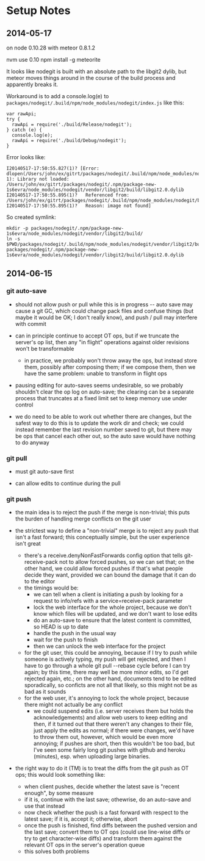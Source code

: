 # Setup Notes

## 2014-05-17

on node 0.10.28 with meteor 0.8.1.2

nvm use 0.10
npm install -g meteorite

It looks like nodegit is built with an absolute path to the libgit2 dylib, but
meteor moves things around in the course of the build process and apparently
breaks it.

Workaround is to add a console.log(e) to
`packages/nodegit/.build/npm/node_modules/nodegit/index.js`
like this:
```
var rawApi;
try {
  rawApi = require('./build/Release/nodegit');
} catch (e) {
  console.log(e);
  rawApi = require('./build/Debug/nodegit');
}
```

Error looks like:

```
I20140517-17:50:55.827(1)? [Error: dlopen(/Users/john/ex/gitrt/packages/nodegit/.build/npm/node_modules/nodegit/build/Release/nodegit.node, 1): Library not loaded: /Users/john/ex/gitrt/packages/nodegit/.npm/package-new-1s6evra/node_modules/nodegit/vendor/libgit2/build/libgit2.0.dylib
I20140517-17:50:55.895(1)?   Referenced from: /Users/john/ex/gitrt/packages/nodegit/.build/npm/node_modules/nodegit/build/Release/nodegit.node
I20140517-17:50:55.895(1)?   Reason: image not found]
```

So created symlink:
```
mkdir -p packages/nodegit/.npm/package-new-1s6evra/node_modules/nodegit/vendor/libgit2/build/
ln -s $PWD/packages/nodegit/.build/npm/node_modules/nodegit/vendor/libgit2/build/libgit2.0.dylib packages/nodegit/.npm/package-new-1s6evra/node_modules/nodegit/vendor/libgit2/build/libgit2.0.dylib
```

## 2014-06-15

### git auto-save

* should not allow push or pull while this is in progress -- auto save may cause a git GC, which could change pack files and confuse things (but maybe it would be OK; I don't really know), and push / pull may interfere with commit

* can in principle continue to accept OT ops, but if we truncate the server's op list, then any "in flight" operations against older revisions won't be transformable

    * in practice, we probably won't throw away the ops, but instead store them, possibly after composing them; if we compose them, then we have the same problem: unable to transform in flight ops

* pausing editing for auto-saves seems undesirable, so we probably shouldn't clear the op log on auto-save; the clearing can be a separate process that truncates at a fixed limit set to keep memory use under control

* we do need to be able to work out whether there are changes, but the safest way to do this is to update the work dir and check; we could instead remember the last revision number saved to git, but there may be ops that cancel each other out, so the auto save would have nothing to do anyway

### git pull

* must git auto-save first

* can allow edits to continue during the pull

### git push

* the main idea is to reject the push if the merge is non-trivial; this puts the burden of handling merge conflicts on the git user

* the strictest way to define a "non-trivial" merge is to reject any push that isn't a fast forward; this conceptually simple, but the user experience isn't great
    * there's a receive.denyNonFastForwards config option that tells git-receive-pack not to allow forced pushes, so we can set that; on the other hand, we could allow forced pushes if that's what people decide they want, provided we can bound the damage that it can do to the editor
    * the timings would be:
        * we can tell when a client is initiating a push by looking for a request to info/refs with a service=receive-pack parameter
        * lock the web interface for the whole project, because we don't know which files will be updated, and we don't want to lose edits
        * do an auto-save to ensure that the latest content is committed, so HEAD is up to date
        * handle the push in the usual way
        * wait for the push to finish
        * then we can unlock the web interface for the project
    * for the git user, this could be annoying, because if I try to push while someone is actively typing, my push will get rejected, and then I have to go through a whole git pull --rebase cycle before I can try again; by this time, there may well be more minor edits, so I'd get rejected again, etc.;  on the other hand, documents tend to be edited sporadically, so conficts are not all that likely, so this might not be as bad as it sounds
    * for the web user, it's annoying to lock the whole project, because there might not actually be any conflict
        * we could suspend edits (i.e. server receives them but holds the acknowledgements) and allow web users to keep editing and then, if it turned out that there weren't any changes to their file, just apply the edits as normal; if there were changes, we'd have to throw them out, however, which would be even more annoying; if pushes are short, then this wouldn't be too bad, but I've seen some fairly long git pushes with github and heroku (minutes), esp. when uploading large binaries.

* the right way to do it (TM) is to treat the diffs from the git push as OT ops; this would look something like:
    * when client pushes, decide whether the latest save is "recent enough", by some measure
    * if it is, continue with the last save; othewrise, do an auto-save and use that instead
    * now check whether the push is a fast forward with respect to the latest save; if it is, accept it; otherwise, abort
    * once the push is finished, find diffs between the pushed version and the last save; convert them to OT ops (could use line-wise diffs or try to get character-wise diffs) and transform them against the relevant OT ops in the server's operation queue
    * this solves both problems
